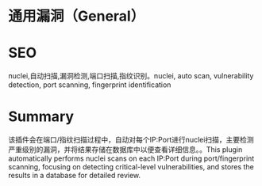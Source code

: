 # 通用漏洞（General）
# SEO
nuclei,自动扫描,漏洞检测,端口扫描,指纹识别。nuclei, auto scan, vulnerability detection, port scanning, fingerprint identification
# Summary
该插件会在端口/指纹扫描过程中，自动对每个IP:Port进行nuclei扫描，主要检测严重级别的漏洞，并将结果存储在数据库中以便查看详细信息。。This plugin automatically performs nuclei scans on each IP:Port during port/fingerprint scanning, focusing on detecting critical-level vulnerabilities, and stores the results in a database for detailed review.
